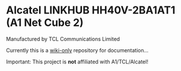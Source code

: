 # Alcatel LINKHUB HH40V-2BA1AT1 (A1 Net Cube 2)
Manufactured by TCL Communications Limited

Currently this is a [wiki-only](https://github.com/froonix/HH40V/wiki) repository for documentation…

Important: This project is **not** affiliated with A1/TCL/Alcatel!
